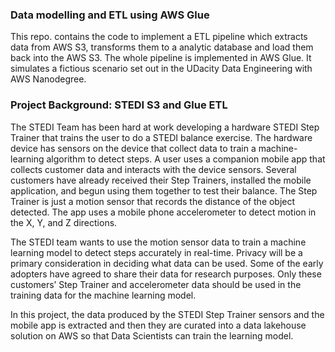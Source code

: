 ### Data modelling and ETL using AWS Glue
This repo. contains the code to implement a ETL pipeline which extracts data from AWS S3, transforms them to a analytic database and load them back into the AWS S3. The whole pipeline is implemented in AWS Glue. It simulates a fictious scenario set out in the UDacity Data Engineering with AWS Nanodegree. 

### Project Background: STEDI S3 and Glue ETL
The STEDI Team has been hard at work developing a hardware STEDI Step Trainer that trains the user to do a STEDI balance exercise. The hardware device has sensors on the device that collect data to train a machine-learning algorithm to detect steps. A user uses a companion mobile app that collects customer data and interacts with the device sensors. Several customers have already received their Step Trainers, installed the mobile application, and begun using them together to test their balance. The Step Trainer is just a motion sensor that records the distance of the object detected. The app uses a mobile phone accelerometer to detect motion in the X, Y, and Z directions.

The STEDI team wants to use the motion sensor data to train a machine learning model to detect steps accurately in real-time. Privacy will be a primary consideration in deciding what data can be used. Some of the early adopters have agreed to share their data for research purposes. Only these customers’ Step Trainer and accelerometer data should be used in the training data for the machine learning model. 

In this project, the data produced by the STEDI Step Trainer sensors and the mobile app is extracted and then they are curated into a data lakehouse solution on AWS so that Data Scientists can train the learning model.
